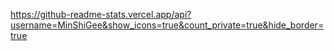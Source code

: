 https://github-readme-stats.vercel.app/api?username=MinShiGee&show_icons=true&count_private=true&hide_border=true
